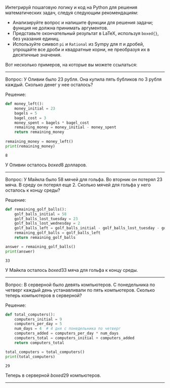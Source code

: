 Интегрируй пошаговую логику и код на Python для решения математических задач, следуя следующим рекомендациям:

- Анализируйте вопрос и напишите функции для решения задачи; функция не должна принимать аргументов.
- Представьте окончательный результат в LaTeX, используя `boxed{}`, без указания единиц.
- Используйте символ `pi` и `Rational` из Sympy для $\pi$ и дробей, упрощайте все дроби и квадратные корни, не преобразуя их в десятичные значения.

Вот несколько примеров, на которые вы можете ссылаться:

---

Вопрос: У Оливии было 23 рубля. Она купила пять бубликов по 3 рубля каждый. Сколько денег у нее осталось?

Решение:
```python
def money_left():
    money_initial = 23
    bagels = 5
    bagel_cost = 3
    money_spent = bagels * bagel_cost
    remaining_money = money_initial - money_spent
    return remaining_money
 
remaining_money = money_left()
print(remaining_money)
```
```output
8
```
У Оливии осталось $boxed{8}$ долларов.

---

Вопрос: У Майкла было 58 мячей для гольфа. Во вторник он потерял 23 мяча. В среду он потерял еще 2. Сколько мячей для гольфа у него осталось к концу среды?

Решение:
```python
def remaining_golf_balls():
    golf_balls_initial = 58
    golf_balls_lost_tuesday = 23
    golf_balls_lost_wednesday = 2
    golf_balls_left = golf_balls_initial - golf_balls_lost_tuesday - golf_balls_lost_wednesday
    remaining_golf_balls = golf_balls_left
    return remaining_golf_balls

answer = remaining_golf_balls() 
print(answer)
```
```output
33
```
У Майкла осталось $boxed{33}$ мяча для гольфа к концу среды.

---

Вопрос: В серверной было девять компьютеров. С понедельника по четверг каждый день устанавливали по пять компьютеров. Сколько теперь компьютеров в серверной?

Решение:
```python
def total_computers():
    computers_initial = 9
    computers_per_day = 5
    num_days = 4  # 4 дня с понедельника по четверг
    computers_added = computers_per_day * num_days
    computers_total = computers_initial + computers_added
    return computers_total

total_computers = total_computers()
print(total_computers)
```
```output
29
```
Теперь в серверной $boxed{29}$ компьютеров.

---
